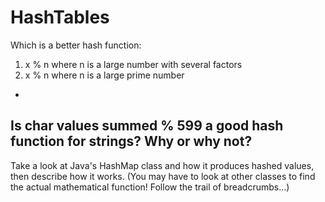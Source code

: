 # HashTables

Which is a better hash function:
1. x % n where n is a large number with several factors
2. x % n where n is a large prime number
  -
Is char values summed % 599 a good hash function for strings? Why or why not?
  -  
Take a look at Java's HashMap class and how it produces hashed values, then describe how it works. (You may have to look at other classes to find the actual mathematical function! Follow the trail of breadcrumbs...)
